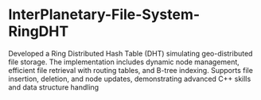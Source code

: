 # InterPlanetary-File-System-RingDHT
Developed a Ring Distributed Hash Table (DHT) simulating geo-distributed file storage. The implementation includes dynamic node management, efficient file retrieval with routing tables, and B-tree indexing. Supports file insertion, deletion, and node updates, demonstrating advanced C++ skills and data structure handling
